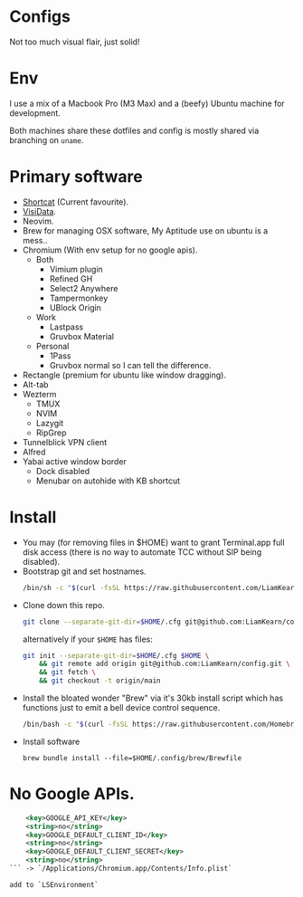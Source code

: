 # Configs
Not too much visual flair, just solid!

# Env
I use a mix of a Macbook Pro (M3 Max) and a (beefy) Ubuntu machine for development.

Both machines share these dotfiles and config is mostly shared via branching on `uname`.

# Primary software
- [Shortcat](https://shortcat.app/) (Current favourite).
- [VisiData](https://www.visidata.org/).
- Neovim.
- Brew for managing OSX software, My Aptitude use on ubuntu is a mess..
- Chromium (With env setup for no google apis).
    - Both
        - Vimium plugin
        - Refined GH
        - Select2 Anywhere
        - Tampermonkey
        - UBlock Origin
    - Work
        - Lastpass
        - Gruvbox Material
    - Personal
        - 1Pass
        - Gruvbox normal so I can tell the difference.
- Rectangle (premium for ubuntu like window dragging).
- Alt-tab
- Wezterm
    - TMUX
    - NVIM
    - Lazygit
    - RipGrep
- Tunnelblick VPN client
- Alfred
- Yabai active window border
    - Dock disabled
    - Menubar on autohide with KB shortcut

# Install
- You may (for removing files in $HOME) want to grant Terminal.app full disk access (there is no way to automate TCC without SIP being disabled).
- Bootstrap git and set hostnames.
	```sh
	/bin/sh -c "$(curl -fsSL https://raw.githubusercontent.com/LiamKearn/config/main/bootstrap.sh)"
	```
- Clone down this repo.
	```sh
	git clone --separate-git-dir=$HOME/.cfg git@github.com:LiamKearn/config.git $HOME
	```
	alternatively if your `$HOME` has files:
	```sh
	git init --separate-git-dir=$HOME/.cfg $HOME \
		&& git remote add origin git@github.com:LiamKearn/config.git \
		&& git fetch \
		&& git checkout -t origin/main
	```
- Install the bloated wonder "Brew" via it's 30kb install script which has functions just to emit a bell device control sequence.
	```sh
	/bin/bash -c "$(curl -fsSL https://raw.githubusercontent.com/Homebrew/install/HEAD/install.sh)"
	```
- Install software
	```
	brew bundle install --file=$HOME/.config/brew/Brewfile
	```

# No Google APIs.
```xml
    <key>GOOGLE_API_KEY</key>
    <string>no</string>
    <key>GOOGLE_DEFAULT_CLIENT_ID</key>
    <string>no</string>
    <key>GOOGLE_DEFAULT_CLIENT_SECRET</key>
    <string>no</string>
``` -> `/Applications/Chromium.app/Contents/Info.plist`

add to `LSEnvironment`

